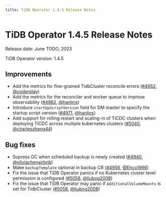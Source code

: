 ```yaml
---
title: TiDB Operator 1.4.5 Release Notes
---
```


# TiDB Operator 1.4.5 Release Notes

Release date: June TODO, 2023

TiDB Operator version: 1.4.5

## Improvements

- Add the metrics for fine-grained TidbCluster reconcile errors ([#4952](https://github.com/pingcap/tidb-operator/pull/4952), [@coderplay](https://github.com/coderplay))
- Add the metrics for the reconciler and worker queue to improve observability ([#4882](https://github.com/pingcap/tidb-operator/pull/4882), [@hanlins](https://github.com/hanlins))
- Introduce `startUpScriptVersion` field for DM master to specify the startup script version ([#4971](https://github.com/pingcap/tidb-operator/pull/4971), [@hanlins](https://github.com/hanlins))
- Add support for rolling restart and scaling-in of TiCDC clusters when deploying TiCDC across multiple kubernetes clusters ([#5040](https://github.com/pingcap/tidb-operator/pull/5040), [@charleszheng44](https://github.com/charleszheng44))

## Bug fixes

- Supress GC when scheduled backup is newly created ([#4940](https://github.com/pingcap/tidb-operator/pull/4940), [@oliviachenairbnb](https://github.com/oliviachenairbnb))
- Make `backupTemplate` optional in backup CR ([#4956](https://github.com/pingcap/tidb-operator/pull/4956), [@Ehco1996](https://github.com/Ehco1996))
- Fix the issue that TiDB Operator panics if no Kubernetes cluster level permission is configured ([#5058](https://github.com/pingcap/tidb-operator/pull/5058), [@liubog2008](https://github.com/liubog2008))
- Fix the issue that TiDB Operator may panic if `AdditionalVolumeMounts` is set for TidbCluster ([#5058](https://github.com/pingcap/tidb-operator/pull/5058), [@liubog2008](https://github.com/liubog2008))
